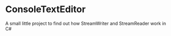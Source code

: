# ConsoleTextEditor
 A small little project to find out how StreamWriter and StreamReader work in C#
